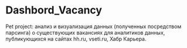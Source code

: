 # Dashbord_Vacancy
Pet project: анализ и визуализация данных (полученных посредством парсинга) о существующих вакансиях для аналитиков данных, публикующихся на сайтах hh.ru, vseti.ru, Хабр Карьера.
